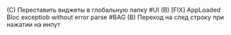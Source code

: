 (С) Переставить виджеты в глобальную папку #UI
(B) [FIX] AppLoaded Bloc exceptiob without error parse #BAG
(B) Переход на след строку при нажатии на инпут